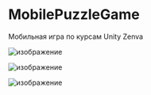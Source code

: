 # MobilePuzzleGame
 Мобильная игра по курсам Unity Zenva
 

  ![изображение](https://user-images.githubusercontent.com/79563332/176096497-c3d64bba-12be-4b45-a1b5-a2010eeff2fb.png)
  
  ![изображение](https://user-images.githubusercontent.com/79563332/176096423-70b220a2-66b8-479e-86e6-cfacb6617428.png)
  
  ![изображение](https://user-images.githubusercontent.com/79563332/176096355-44fc8eba-a5d1-4170-940f-5e5d3a94fc3a.png)

